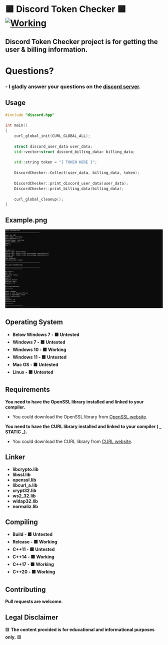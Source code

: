 # 🟩 Discord Token Checker 🟩 <a href="https://github.com/yurtrimu/discord-token-checker/actions/workflows/main.yml"><img src="https://github.com/yurtrimu/discord-token-checker/actions/workflows/main.yml/badge.svg" alt="Working"></a>

## **Discord Token Checker project is for getting the user & billing information.**

# Questions?
### - **I gladly answer your questions on the [discord server](https://discord.gg/QBhFd2aK4r).**

## Usage

```c++
#include "discord.hpp"

int main()
{
    curl_global_init(CURL_GLOBAL_ALL);

    struct discord_user_data user_data;
    std::vector<struct discord_billing_data> billing_data;

    std::string token = "{ TOKEN HERE }";

    DiscordChecker::Collect(user_data, billing_data, token);

    DiscordChecker::print_discord_user_data(user_data);
    DiscordChecker::print_billing_data(billing_data);

    curl_global_cleanup();
}

```

## Example.png
![alt text](https://github.com/yurtrimu/discord-token-checker/blob/main/Example.png?raw=true)

## Operating System
- **Below Windows 7 - 🟦 Untested**
- **Windows 7 - 🟦 Untested**
- **Windows 10 - 🟩 Working**
- **Windows 11 - 🟦 Untested**
- **Mac OS - 🟦 Untested**
- **Linux - 🟦 Untested**

## Requirements

**You need to have the OpenSSL library installed and linked to your compiler.**

- You could download the OpenSSL library from [OpenSSL website](https://www.openssl.org/source/).

**You need to have the CURL library installed and linked to your compiler ( _ STATIC _).**

- You could download the CURL library from [CURL website](https://curl.se/download.html).

## Linker

- **libcrypto.lib**
- **libssl.lib**
- **openssl.lib**
- **libcurl_a.lib**
- **crypt32.lib**
- **ws2_32.lib**
- **wldap32.lib**
- **normaliz.lib**

## Compiling

- **Build - 🟦 Untested**
- **Release - 🟩 Working**
- **C++11  - 🟦 Untested**
- **C++14  - 🟩 Working**
- **C++17 - 🟩 Working**
- **C++20 - 🟩 Working**

## Contributing

**Pull requests are welcome.**

## Legal Disclaimer
🟥 **The content provided is for educational and informational purposes only.** 🟥
